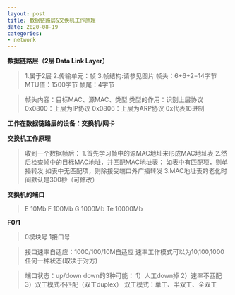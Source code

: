 ```yaml
---
layout: post
title: 数据链路层&交换机工作原理
date: 2020-08-19
categories:
- network
---
```

**数据链路层（2层 Data Link Layer）**

> 1.属于2层
> 2.传输单元：帧
> 3.帧结构:请参见图片
>   帧头：6+6+2=14字节
>   MTU值：1500字节
>   帧尾：4字节

> 帧头内容：目标MAC、源MAC、类型
>   类型的作用：识别上层协议
>   0x0800：上层为IP协议
>   0x0806：上层为ARP协议
>   0x代表16进制

**工作在数据链路层的设备：交换机/网卡**

**交换机工作原理**

> 收到一个数据帧后：
> 1.首先学习帧中的源MAC地址来形成MAC地址表
> 2.然后检查帧中的目标MAC地址，并匹配MAC地址表：
> 如表中有匹配项，则单播转发
> 如表中无匹配项，则除接受端口外广播转发
> 3.MAC地址表的老化时间默认是300秒（可修改）

**交换机的端口**

> E 10Mb
> F 100Mb
> G  1000Mb
> Te 10000Mb

**F0/1**

> 0模块号
> 1接口号

> 接口速率自适应：1000/100/10M自适应
> 速率工作模式可以为10,100,1000任何一种状态(取决于对方)

> 端口状态：up/down
> down的3种可能：
> 1）人工down掉
> 2）速率不匹配
> 3）双工模式不匹配（双工duplex）
>    双工模式：单工、半双工、全双工



